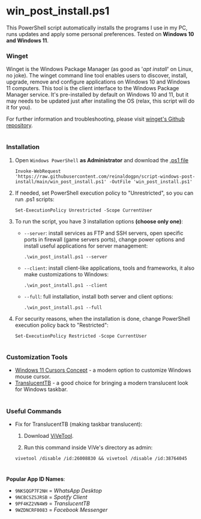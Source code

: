 # win_post_install.ps1

This PowerShell script automatically installs the programs I use in my PC, runs updates and apply some personal preferences. Tested on **Windows 10 and Windows 11**.

### Winget

Winget is the Windows Package Manager (as good as '*apt install*' on Linux, no joke). The winget command line tool enables users to discover, install, upgrade, remove and configure applications on Windows 10 and Windows 11 computers. This tool is the client interface to the Windows Package Manager service. It's pre-installed by default on Windows 10 and 11, but it may needs to be updated just after installing the OS (relax, this script will do it for you).

For further information and troubleshooting, please visit [winget's Github repository](https://github.com/microsoft/winget-cli).

#
### Installation
1. Open `Windows PowerShell` **as Administrator** and download the [.ps1 file](https://raw.githubusercontent.com/reinaldogpn/script-windows-post-install/main/win_post_install.ps1)
    ```
    Invoke-WebRequest 'https://raw.githubusercontent.com/reinaldogpn/script-windows-post-install/main/win_post_install.ps1' -OutFile 'win_post_install.ps1'
    ```

2. If needed, set PowerShell execution policy to "Unrestricted", so you can run .ps1 scripts:
    ```
    Set-ExecutionPolicy Unrestricted -Scope CurrentUser
    ```

3. To run the script, you have 3 installation options **(choose only one)**:
    - `--server`: install services as FTP and SSH servers, open specific ports in firewall (game servers ports), change power options and install useful applications for server management:
        ```
        .\win_post_install.ps1 --server
        ```
        
    - `--client`: install client-like applications, tools and frameworks, it also make customizations to Windows:
        ```
        .\win_post_install.ps1 --client
        ```
        
    - `--full`: full installation, install both server and client options:
        ```
        .\win_post_install.ps1 --full
        ```

4. For security reasons, when the installation is done, change PowerShell execution policy back to "Restricted":
    ```
    Set-ExecutionPolicy Restricted -Scope CurrentUser
    ```

#
### Customization Tools

* [Windows 11 Cursors Concept](https://www.deviantart.com/jepricreations/art/Windows-11-Cursors-Concept-v2-886489356) - a modern option to customize Windows mouse cursor.
* [TranslucentTB](https://apps.microsoft.com/store/detail/translucenttb/9PF4KZ2VN4W9?hl=en-us&gl=us) - a good choice for bringing a modern translucent look for Windows taskbar.

#
### Useful Commands

* Fix for TranslucentTB (making taskbar translucent):

    1. Download [ViVeTool](https://github.com/thebookisclosed/ViVe).

    2. Run this command inside ViVe's directory as admin:

    ``` batch
    vivetool /disable /id:26008830 && vivetool /disable /id:38764045
    ```

#
**Popular App ID Names**:
- `9NKSQGP7F2NH` = *WhatsApp Desktop*
- `9NCBCSZSJRSB` = *Spotify Client*
- `9PF4KZ2VN4W9` = *TranslucentTB*
- `9WZDNCRF0083` = *Facebook Messenger*
